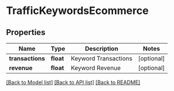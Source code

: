 # TrafficKeywordsEcommerce

## Properties
Name | Type | Description | Notes
------------ | ------------- | ------------- | -------------
**transactions** | **float** | Keyword Transactions | [optional] 
**revenue** | **float** | Keyword Revenue | [optional] 

[[Back to Model list]](../README.md#documentation-for-models) [[Back to API list]](../README.md#documentation-for-api-endpoints) [[Back to README]](../README.md)

